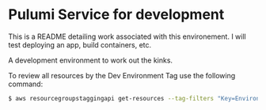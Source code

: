 # Pulumi Service for development

This is a README detailing work associated with this environement. I will test deploying an app, build containers, etc.

A development environment to work out the kinks.

To review all resources by the Dev Environment Tag use the following command:

```bash
$ aws resourcegroupstaggingapi get-resources --tag-filters "Key=Environment,Values=Dev" --output table
```